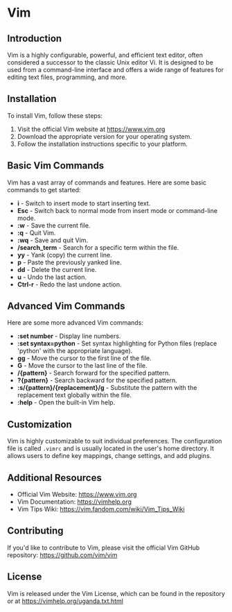 <!DOCTYPE html>
<html>
<head>
  <meta charset="UTF-8">
  <h1>Vim </h1>
</head>
<body>
 

  <h2>Introduction</h2>
  <p>Vim is a highly configurable, powerful, and efficient text editor, often considered a successor to the classic Unix editor Vi. It is designed to be used from a command-line interface and offers a wide range of features for editing text files, programming, and more.</p>

  <h2>Installation</h2>
  <p>To install Vim, follow these steps:</p>
  <ol>
    <li>Visit the official Vim website at <a href="https://www.vim.org">https://www.vim.org</a></li>
    <li>Download the appropriate version for your operating system.</li>
    <li>Follow the installation instructions specific to your platform.</li>
  </ol>

  <h2>Basic Vim Commands</h2>
  <p>Vim has a vast array of commands and features. Here are some basic commands to get started:</p>
  <ul>
    <li><strong>i</strong> - Switch to insert mode to start inserting text.</li>
    <li><strong>Esc</strong> - Switch back to normal mode from insert mode or command-line mode.</li>
    <li><strong>:w</strong> - Save the current file.</li>
    <li><strong>:q</strong> - Quit Vim.</li>
    <li><strong>:wq</strong> - Save and quit Vim.</li>
    <li><strong>/search_term</strong> - Search for a specific term within the file.</li>
    <li><strong>yy</strong> - Yank (copy) the current line.</li>
    <li><strong>p</strong> - Paste the previously yanked line.</li>
    <li><strong>dd</strong> - Delete the current line.</li>
    <li><strong>u</strong> - Undo the last action.</li>
    <li><strong>Ctrl-r</strong> - Redo the last undone action.</li>
  </ul>

  <h2>Advanced Vim Commands</h2>
  <p>Here are some more advanced Vim commands:</p>
  <ul>
    <li><strong>:set number</strong> - Display line numbers.</li>
    <li><strong>:set syntax=python</strong> - Set syntax highlighting for Python files (replace 'python' with the appropriate language).</li>
    <li><strong>gg</strong> - Move the cursor to the first line of the file.</li>
    <li><strong>G</strong> - Move the cursor to the last line of the file.</li>
    <li><strong>/{pattern}</strong> - Search forward for the specified pattern.</li>
    <li><strong>?{pattern}</strong> - Search backward for the specified pattern.</li>
    <li><strong>:s/{pattern}/{replacement}/g</strong> - Substitute the pattern with the replacement text globally within the file.</li>
    <li><strong>:help</strong> - Open the built-in Vim help.</li>
  </ul>

  <h2>Customization</h2>
  <p>Vim is highly customizable to suit individual preferences. The configuration file is called <code>.vimrc</code> and is usually located in the user's home directory. It allows users to define key mappings, change settings, and add plugins.</p>

  <h2>Additional Resources

</h2>
  <ul>
    <li>Official Vim Website: <a href="https://www.vim.org">https://www.vim.org</a></li>
    <li>Vim Documentation: <a href="https://vimhelp.org">https://vimhelp.org</a></li>
    <li>Vim Tips Wiki: <a href="https://vim.fandom.com/wiki/Vim_Tips_Wiki">https://vim.fandom.com/wiki/Vim_Tips_Wiki</a></li>
  </ul>

  <h2>Contributing</h2>
  <p>If you'd like to contribute to Vim, please visit the official Vim GitHub repository: <a href="https://github.com/vim/vim">https://github.com/vim/vim</a></p>

  <h2>License</h2>
  <p>Vim is released under the Vim License, which can be found in the repository or at <a href="https://vimhelp.org/uganda.txt.html">https://vimhelp.org/uganda.txt.html</a></p>
</body>
</html>
